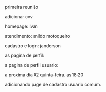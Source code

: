 primeira reunião 

adicionar cvv

homepage: ivan

atendimento: anildo motoqueiro

cadastro e login: janderson

as pagina de perfil: 

a pagina de perfil usuario:

a proxima  dia 02 quinta-feira. as 18:20

adicionando page de cadastro usuario comum.